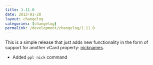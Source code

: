 ```yaml
---
title: 1.11.0
date: 2013-01-20
layout: changelog
categories: [changelog]
permalink: /development/changelog/1.11.0
---
```


This is a simple release that just adds new functionality in the form of support
for another vCard property: [nicknames](/documentation/commands/nick).

* Added `ppl nick` command